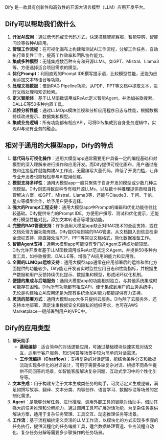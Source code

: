 Dify 是一款具有创新性和高效性的开源大语言模型（LLM）应用开发平台。

## Dify可以帮助我们做什么
1. **开发AI应用**：通过低代码或无代码方式，快速搭建智能客服、智能导购、智能问诊等各种AI应用。 
2. **管理工作流程**：在可视化画布上构建和测试AI工作流程，分解工作任务，自动执行重复性工作，提高工作效率和团队协作能力。 
3. **集成多种模型**：无缝集成数百种专有和开源LLMs，如GPT、Mistral、Llama3等，方便选择适合项目需求的模型。 
4. **优化Prompt**：利用直观的Prompt IDE撰写提示语，比较模型性能，还能为应用添加文本转语音等功能。 
5. **处理文档数据**：借助RAG Pipeline功能，从PDF、PPT等文档中提取文本，进行文档处理和知识检索。 
6. **定义智能体**：基于LLM函数调用或ReAct定义智能Agent，并添加谷歌搜索、DALL·E等50多种内置工具。 
7. **监控分析性能**：通过LLMOps模块监视和分析应用程序日志与性能，根据数据持续改进提示、数据集和模型。 
8. **集成业务逻辑**：所有功能都有相应API，可将Dify集成到自身业务逻辑中，实现AI与现有业务的融合。

## 相对于通用的大模型app，Dify的特点
1. **低代码与可视化操作**：通用大模型app通常需要用户具备一定的编程基础和对模型的深入理解来进行操作和应用开发。而Dify提供可视化画布，用户通过拖拽和连接组件就能构建AI工作流，无需编写大量代码，降低了开发门槛，让非专业开发者也能轻松参与AI应用创建。 
2. **模型支持多样性**：通用大模型app一般只聚焦于自身开发的模型或少数几种主流模型。Dify则支持数百种专有和开源LLMs，以及数十种推理提供商和自托管解决方案，如GPT、Mistral、Llama3等，还能与Claude3、千问、千帆、星火等模型合作，给予用户更多选择。 
3. **强大的Prompt工程支持**：通用大模型app中Prompt的编辑和优化功能往往比较基础。Dify提供专门的Prompt IDE，方便用户撰写、测试和优化提示，还能进行模型性能对比，添加文本转语音等增强功能。 
4. **完整的RAG管道支持**：许多通用大模型app缺乏对RAG技术的全面支持，或在文档处理方面功能有限。Dify提供端到端的RAG管道，从文档摄入到信息检索全流程支持，能直接处理PDF、PPT等常见文档格式，简化数据准备工作。 
5. **智能Agent支持**：通用大模型app可能没有专门的Agent支持或功能较弱。Dify允许开发者基于LLM函数调用或ReAct范式定义Agent，并提供50多种内置工具，如谷歌搜索、DALL·E等，增强了AI应用的能力和实用性。 
6. **全面的LLMOps运维支持**：通用大模型app通常在应用部署后的运维和优化方面提供的功能较少。Dify能让开发者实时监控应用日志和性能指标，并根据生产数据和用户反馈持续优化提示、数据集和模型，形成闭环优化机制。 
7. **便捷的集成与后端服务**：通用大模型app的功能相对独立，与其他系统集成时可能存在困难。Dify所有功能都有相应API，便于集成到用户的业务系统中，无论是构建独立AI应用还是为现有系统添加AI能力都能提供有力支持。 
8. **灵活的部署方式**：通用大模型app大多只提供云服务。Dify除了云服务外，还支持本地部署，满足注重数据安全和隐私的组织需求，也可在AWS Marketplace一键部署到用户的VPC中。

## Dify的应用类型
1. **聊天助手** 
	- **基础编排**：适合简单的对话逻辑应用，可通过基础模块快速实现对话交互，适用于客户服务、知识问答等场景中较为简单的对话需求。 
	- **工作流编排（Chatflow）**：支持复杂的对话逻辑，能结合条件分支和数据流动实现多样化的对话设计，可用于需要多轮复杂对话、根据不同条件提供不同回答的场景，如智能客服解决复杂问题、互动式学习中的个性化引导等。 
1. **文本生成**：用于构建专注于文本生成类任务的助手，可灵活定义生成逻辑，满足如撰写故事、翻译、文本分类、内容创作、语言学习、数据标注等场景的定制化需求。 
2. **Agent**：是能够分解任务、进行推理、调用外部工具的智能对话助手，借助其强大的任务推理和分解能力，通过调用工具可扩展对话功能，为复杂任务提供解决方案，适用于复杂任务管理、工具交互、动态推理任务等场景。 
3. **工作流**：基于流程编排定义灵活的LLM工作流，以模块化的方式实现多步骤的任务执行，提供流程化的任务编排工具，适合数据处理管道、业务流程自动化、复杂任务分解等需要多步骤操作的任务场景。